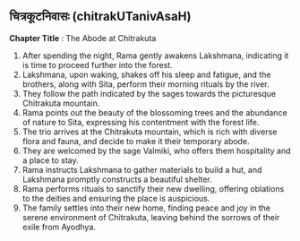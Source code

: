 ## चित्रकूटनिवासः (chitrakUTanivAsaH)

**Chapter Title** : The Abode at Chitrakuta

1. After spending the night, Rama gently awakens Lakshmana, indicating it is time to proceed further into the forest.
2. Lakshmana, upon waking, shakes off his sleep and fatigue, and the brothers, along with Sita, perform their morning rituals by the river.
3. They follow the path indicated by the sages towards the picturesque Chitrakuta mountain.
4. Rama points out the beauty of the blossoming trees and the abundance of nature to Sita, expressing his contentment with the forest life.
5. The trio arrives at the Chitrakuta mountain, which is rich with diverse flora and fauna, and decide to make it their temporary abode.
6. They are welcomed by the sage Valmiki, who offers them hospitality and a place to stay.
7. Rama instructs Lakshmana to gather materials to build a hut, and Lakshmana promptly constructs a beautiful shelter.
8. Rama performs rituals to sanctify their new dwelling, offering oblations to the deities and ensuring the place is auspicious.
9. The family settles into their new home, finding peace and joy in the serene environment of Chitrakuta, leaving behind the sorrows of their exile from Ayodhya.

